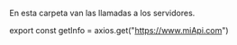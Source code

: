 En esta carpeta van las llamadas a los servidores.

export const getInfo = axios.get("https://www.miApi.com")
